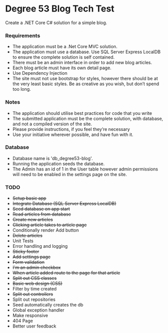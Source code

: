 # Degree 53 Blog Tech Test

Create a .NET Core C# solution for a simple blog.

### Requirements

* The application must be a .Net Core MVC solution.
* The application must use a database. Use SQL Server Express LocalDB to ensure the complete solution is self contained.
* There must be an admin interface in order to add new blog articles.
* Each blog article must have its own detail page.
* Use Dependency Injection
* The site must not use bootstrap for styles, however there should be at the very least basic styles. Be as creative as you wish, but don’t spend too long.

### Notes

* The application should utilise best practices for code that you write
* The submitted application must be the complete solution, with database, and not a compiled version of the site.
* Please provide instructions, if you feel they’re necessary
* Use your initiative wherever possible, and have fun with it.

### Database

* Database name is 'db_degree53-blog'.
* Running the application seeds the database.
* The Admin has an id of 1 in the User table however admin permissions will need to be enabled in the settings page on the site.

### TODO

* ~~Setup basic app~~
* ~~Integrate Database (SQL Server Express LocalDB)~~
* ~~Seed database on app start~~
* ~~Read articles from database~~
* ~~Create new articles~~
* ~~Clicking article takes to article page~~
* Conditionally render Add button
* ~~Delete articles~~
* Unit Tests
* Error handling and logging
* ~~Sticky footer~~
* ~~Add settings page~~
* ~~Form validation~~
* ~~I'm an admin checkbox~~
* ~~When article added route to the page for that article~~
* ~~Split out CSS classes~~
* ~~Basic web design (CSS)~~
* Filter by time created
* ~~Split out controllers~~
* Split out repositories
* Seed automatically creates the db
* Global exception handler
* Make responsive
* 404 Page
* Better user feedback
